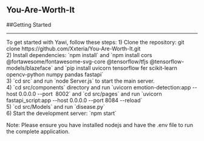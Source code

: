 ## You-Are-Worth-It
##Getting Started
<hr>
To get started with Yawi, follow these steps:
1) Clone the repository: git clone https://github.com/Xxteria/You-Are-Worth-It.git<br>
2) Install dependencies: `npm install` and  `npm install  cors @fortawesome/fontawesome-svg-core @tensorflow/tfjs @tensorflow-models/blazeface` and `pip install uvicorn tensorflow fer scikit-learn opencv-python numpy pandas fastapi` <br>
3) `cd src` and run `node Server.js` to start the main server. <br>
4) `cd src/components` directory and run `uvicorn emotion-detection:app --host  0.0.0.0 --port  8002` and `cd src/pages` and run `uvicorn 
     fastapi_script:app --host 0.0.0.0 --port 8084 --reload` <br>
5) `cd src/Models` and run `disease.py`<br>
6) Start the development server: `npm start`<br>

Note: Please ensure you have installed nodejs and have the .env file to run the complete application.

